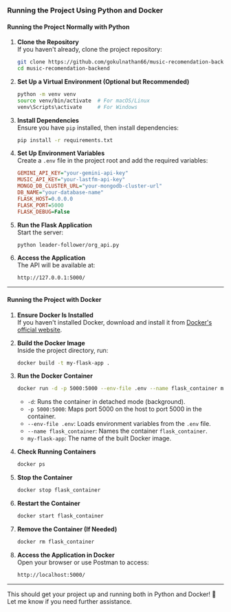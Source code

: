 ### Running the Project Using Python and Docker

#### **Running the Project Normally with Python**
1. **Clone the Repository**  
   If you haven't already, clone the project repository:
   ```sh
   git clone https://github.com/gokulnathan66/music-recomendation-backend.git
   cd music-recomendation-backend
   ```

2. **Set Up a Virtual Environment (Optional but Recommended)**
   ```sh
   python -m venv venv
   source venv/bin/activate  # For macOS/Linux
   venv\Scripts\activate     # For Windows
   ```

3. **Install Dependencies**  
   Ensure you have `pip` installed, then install dependencies:
   ```sh
   pip install -r requirements.txt
   ```

4. **Set Up Environment Variables**  
   Create a `.env` file in the project root and add the required variables:
   ```ini
   GEMINI_API_KEY="your-gemini-api-key"
   MUSIC_API_KEY="your-lastfm-api-key"
   MONGO_DB_CLUSTER_URL="your-mongodb-cluster-url"
   DB_NAME="your-database-name"
   FLASK_HOST=0.0.0.0
   FLASK_PORT=5000
   FLASK_DEBUG=False
   ```

5. **Run the Flask Application**  
   Start the server:
   ```sh
   python leader-follower/org_api.py
   ```

6. **Access the Application**  
   The API will be available at:  
   ```
   http://127.0.0.1:5000/
   ```

---

#### **Running the Project with Docker**
1. **Ensure Docker Is Installed**  
   If you haven't installed Docker, download and install it from [Docker's official website](https://www.docker.com/get-started/).

2. **Build the Docker Image**  
   Inside the project directory, run:
   ```sh
   docker build -t my-flask-app .
   ```

3. **Run the Docker Container**  
   ```sh
   docker run -d -p 5000:5000 --env-file .env --name flask_container my-flask-app
   ```
   - `-d`: Runs the container in detached mode (background).
   - `-p 5000:5000`: Maps port 5000 on the host to port 5000 in the container.
   - `--env-file .env`: Loads environment variables from the `.env` file.
   - `--name flask_container`: Names the container `flask_container`.
   - `my-flask-app`: The name of the built Docker image.

4. **Check Running Containers**  
   ```sh
   docker ps
   ```

5. **Stop the Container**  
   ```sh
   docker stop flask_container
   ```

6. **Restart the Container**  
   ```sh
   docker start flask_container
   ```

7. **Remove the Container (If Needed)**  
   ```sh
   docker rm flask_container
   ```

8. **Access the Application in Docker**  
   Open your browser or use Postman to access:  
   ```
   http://localhost:5000/
   ```

---

This should get your project up and running both in Python and Docker! 🚀 Let me know if you need further assistance.